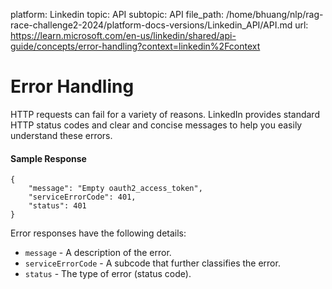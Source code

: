 platform: Linkedin
topic: API
subtopic: API
file_path: /home/bhuang/nlp/rag-race-challenge2-2024/platform-docs-versions/Linkedin_API/API.md
url: https://learn.microsoft.com/en-us/linkedin/shared/api-guide/concepts/error-handling?context=linkedin%2Fcontext

# Error Handling

HTTP requests can fail for a variety of reasons. LinkedIn provides standard HTTP status codes and clear and concise messages to help you easily understand these errors.

#### Sample Response

    {
        "message": "Empty oauth2_access_token",
        "serviceErrorCode": 401,
        "status": 401
    }
    

Error responses have the following details:

* `message` - A description of the error.
* `serviceErrorCode` - A subcode that further classifies the error.
* `status` - The type of error (status code).